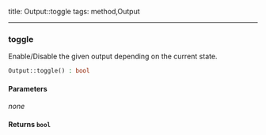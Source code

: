 title: Output::toggle
tags: method,Output

---

<div class="method">
<h3 class="method-name">toggle</h3>
<p>Enable/Disable the given output depending on the current state.<br></p>

```php
Output::toggle() : bool
```

#### Parameters

*none*


#### Returns `bool`




</div>